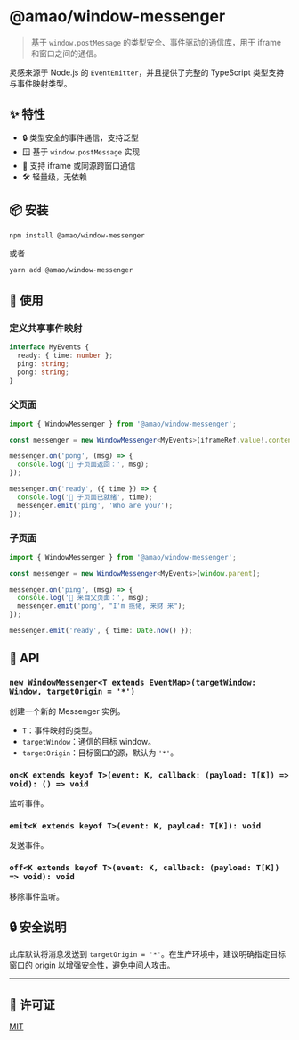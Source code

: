 
# @amao/window-messenger

> 基于 `window.postMessage` 的类型安全、事件驱动的通信库，用于 iframe 和窗口之间的通信。

灵感来源于 Node.js 的 `EventEmitter`，并且提供了完整的 TypeScript 类型支持与事件映射类型。

## ✨ 特性

- 🔒 类型安全的事件通信，支持泛型
- 🪟 基于 `window.postMessage` 实现
- 🧩 支持 iframe 或同源跨窗口通信
- 🛠 轻量级，无依赖

## 📦 安装

```bash
npm install @amao/window-messenger
```

或者

```bash
yarn add @amao/window-messenger
```

## 🔧 使用

### 定义共享事件映射

```ts
interface MyEvents {
  ready: { time: number };
  ping: string;
  pong: string;
}
```

### 父页面

```ts
import { WindowMessenger } from '@amao/window-messenger';

const messenger = new WindowMessenger<MyEvents>(iframeRef.value!.contentWindow!);

messenger.on('pong', (msg) => {
  console.log('👶 子页面返回：', msg);
});

messenger.on('ready', ({ time }) => {
  console.log('🚀 子页面已就绪', time);
  messenger.emit('ping', 'Who are you?');
});
```

### 子页面

```ts
import { WindowMessenger } from '@amao/window-messenger';

const messenger = new WindowMessenger<MyEvents>(window.parent);

messenger.on('ping', (msg) => {
  console.log('💬 来自父页面：', msg);
  messenger.emit('pong', "I'm 揽佬, 来财 来");
});

messenger.emit('ready', { time: Date.now() });
```

## 🧩 API

### `new WindowMessenger<T extends EventMap>(targetWindow: Window, targetOrigin = '*')`

创建一个新的 Messenger 实例。

- `T`：事件映射的类型。
- `targetWindow`：通信的目标 window。
- `targetOrigin`：目标窗口的源，默认为 `'*'`。

### `on<K extends keyof T>(event: K, callback: (payload: T[K]) => void): () => void`

监听事件。

### `emit<K extends keyof T>(event: K, payload: T[K]): void`

发送事件。

### `off<K extends keyof T>(event: K, callback: (payload: T[K]) => void): void`

移除事件监听。

## 🔒 安全说明

此库默认将消息发送到 `targetOrigin = '*'`。在生产环境中，建议明确指定目标窗口的 origin 以增强安全性，避免中间人攻击。

---

## 🪪 许可证

[MIT](./LICENSE)

```